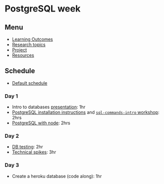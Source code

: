# PostgreSQL week

## Menu

- [Learning Outcomes](./learning-outcomes.md)
- [Research topics](./spikes.md)
- [Project](./project.md)
- [Resources](./resources)

## Schedule

- [Default schedule](../schedules/default.md)

### Day 1

- Intro to databases [presentation](https://docs.google.com/presentation/d/1Mvj4VgXKCRW0rvFZxMu1Tqv4QISGN5fL-WQQ2S869Yc/edit?usp=sharing): 1hr
- [PostgreSQL installation instructions](https://github.com/macintoshhelper/learn-sql/blob/master/postgresql/setup.md) and [`sql-commands-intro` workshop](https://github.com/foundersandcoders/sql-commands-intro/): 2hrs
- [PostgreSQL with node](https://github.com/oliverjam/learn-node-postgres): 2hrs

### Day 2

- [DB testing](https://github.com/oliverjam/learn-database-testing): 2hr
- [Technical spikes](./spikes.md): 3hr

### Day 3

- Create a heroku database (code along): 1hr
